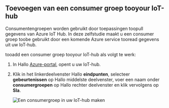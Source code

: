 ## <a name="add-a-consumer-group-tooyour-iot-hub"></a>Toevoegen van een consumer groep tooyour IoT-hub

Consumentengroepen worden gebruikt door toepassingen toopull gegevens van Azure IoT Hub. In deze zelfstudie maakt u een consumer groep toobe gebruikt door een komende Azure service tooread gegevens uit uw IoT-hub.

tooadd een consumer groep tooyour IoT-hub als volgt te werk:

1. In Hallo [Azure-portal](https://ms.portal.azure.com/), opent u uw IoT-hub.
2. Klik in het linkerdeelvenster Hallo **eindpunten**, selecteer **gebeurtenissen** op Hallo middelste deelvenster, voer een naam onder **consumergroepen** op Hallo rechter deelvenster en klik vervolgens op  **Sla**.

   ![Een consumergroep in uw IoT-hub maken](../articles/iot-hub/media/iot-hub-create-consumer-group/1_iot-hub-create-consumer-group-azure.png)